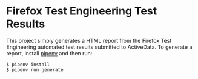 Firefox Test Engineering Test Results
=====================================

This project simply generates a HTML report from the Firefox Test Engineering
automated test results submitted to ActiveData. To generate a report, install
[pipenv](https://docs.pipenv.org/) and then run:

```
$ pipenv install
$ pipenv run generate
```
